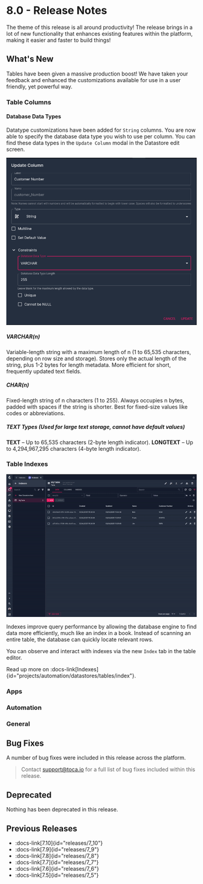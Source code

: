 # 8.0 - Release Notes

The theme of this release is all around productivity! The release brings in a lot of new functionality that enhances existing features within the platform, making it easier and faster to build things!

## What's New

Tables have been given a massive production boost!
We have taken your feedback and enhanced the customizations available for use in a user friendly, yet powerful way.

### Table Columns

#### Database Data Types
Datatype customizations have been added for `String` columns. You are now able to specify the database data type you wish to use per column.
You can find these data types in the `Update Column` modal in the Datastore edit screen.

![data_type](/src/assets/database_datatype.png)

##### VARCHAR(n)
Variable-length string with a maximum length of n (1 to 65,535 characters, depending on row size and storage).
Stores only the actual length of the string, plus 1-2 bytes for length metadata.
More efficient for short, frequently updated text fields.

##### CHAR(n)
Fixed-length string of n characters (1 to 255).
Always occupies n bytes, padded with spaces if the string is shorter.
Best for fixed-size values like codes or abbreviations.

##### TEXT Types (Used for large text storage, cannot have default values)
**TEXT** – Up to 65,535 characters (2-byte length indicator).
**LONGTEXT** – Up to 4,294,967,295 characters (4-byte length indicator).

### Table Indexes
![Add Index Example](/src/assets/add_index.gif)

Indexes improve query performance by allowing the database engine to find data more efficiently, much like an index in a book. Instead of scanning an entire table, the database can quickly locate relevant rows.

You can observe and interact with indexes via the new `Index` tab in the table editor.

Read up more on :docs-link[Indexes]{id="projects/automation/datastores/tables/index"}.

### Apps

### Automation

### General

## Bug Fixes

A number of bug fixes were included in this release across the platform.

> Contact <support@toca.io> for a full list of bug fixes included within this release.

## Deprecated

Nothing has been deprecated in this release.

## Previous Releases

- :docs-link[7.10]{id="releases/7_10"}
- :docs-link[7.9]{id="releases/7_9"}
- :docs-link[7.8]{id="releases/7_8"}
- :docs-link[7.7]{id="releases/7_7"}
- :docs-link[7.6]{id="releases/7_6"}
- :docs-link[7.5]{id="releases/7_5"}
